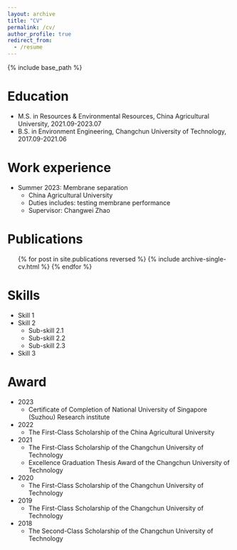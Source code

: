 ```yaml
---
layout: archive
title: "CV"
permalink: /cv/
author_profile: true
redirect_from:
  - /resume
---
```


{% include base_path %}

Education
======
* M.S. in Resources & Environmental Resources, China Agricultural University, 2021.09-2023.07
* B.S. in Environment Engineering, Changchun University of Technology, 2017.09-2021.06

Work experience
======
* Summer 2023: Membrane separation
  * China Agricultural University
  * Duties includes: testing membrane performance
  * Supervisor: Changwei Zhao

Publications
======
  <ul>{% for post in site.publications reversed %}
    {% include archive-single-cv.html %}
  {% endfor %}</ul>

Skills
======
* Skill 1
* Skill 2
  * Sub-skill 2.1
  * Sub-skill 2.2
  * Sub-skill 2.3
* Skill 3

Award
======
* 2023
  * Certificate of Completion of National University of Singapore (Suzhou) Research institute
* 2022
  * The First-Class Scholarship of the China Agricultural University
* 2021
  * The First-Class Scholarship of the Changchun University of Technology
  * Excellence Graduation Thesis Award of the Changchun University of Technology
* 2020
  * The First-Class Scholarship of the Changchun University of Technology
* 2019
  * The First-Class Scholarship of the Changchun University of Technology
* 2018
  * The Second-Class Scholarship of the Changchun University of Technology
  